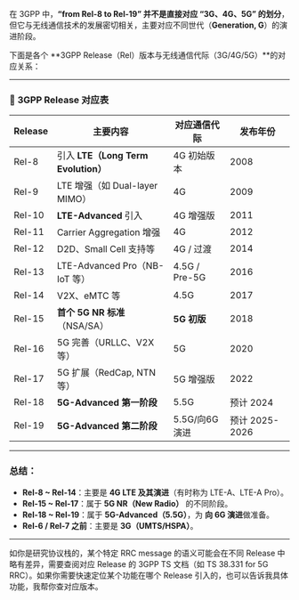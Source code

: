 在 3GPP 中，**“from Rel-8 to Rel-19” 并不是直接对应 “3G、4G、5G” 的划分**，但它与无线通信技术的发展密切相关，主要对应不同世代（**Generation, G**）的演进阶段。

下面是各个 \*\*3GPP Release（Rel）版本与无线通信代际（3G/4G/5G）\*\*的对应关系：

---

### 📶 **3GPP Release 对应表**

| Release | 主要内容                            | 对应通信代际        | 发布年份         |
| ------- | ------------------------------- | ------------- | ------------ |
| Rel-8   | 引入 **LTE（Long Term Evolution）** | 4G 初始版本       | 2008         |
| Rel-9   | LTE 增强（如 Dual-layer MIMO）       | 4G            | 2009         |
| Rel-10  | **LTE-Advanced** 引入             | 4G 增强版        | 2011         |
| Rel-11  | Carrier Aggregation 增强          | 4G            | 2012         |
| Rel-12  | D2D、Small Cell 支持等              | 4G / 过渡       | 2014         |
| Rel-13  | LTE-Advanced Pro（NB-IoT 等）      | 4.5G / Pre-5G | 2016         |
| Rel-14  | V2X、eMTC 等                      | 4.5G          | 2017         |
| Rel-15  | **首个 5G NR 标准**（NSA/SA）         | **5G 初版**     | 2018         |
| Rel-16  | 5G 完善（URLLC、V2X 等）              | 5G            | 2020         |
| Rel-17  | 5G 扩展（RedCap, NTN等）             | 5G 增强版        | 2022         |
| Rel-18  | **5G-Advanced 第一阶段**            | 5.5G          | 预计 2024      |
| Rel-19  | **5G-Advanced 第二阶段**            | 5.5G/向6G演进    | 预计 2025-2026 |

---

### 总结：

* **Rel-8 \~ Rel-14**：主要是 **4G LTE 及其演进**（有时称为 LTE-A、LTE-A Pro）。
* **Rel-15 \~ Rel-17**：属于 **5G NR（New Radio）** 的不同阶段。
* **Rel-18 \~ Rel-19**：属于 **5G-Advanced（5.5G）**，为 **向 6G 演进**做准备。
* **Rel-6 / Rel-7 之前**：主要是 **3G（UMTS/HSPA）**。

---

如你是研究协议栈的，某个特定 RRC message 的语义可能会在不同 Release 中略有差异，需要查阅对应 Release 的 3GPP TS 文档（如 TS 38.331 for 5G RRC）。如果你需要快速定位某个功能在哪个 Release 引入的，也可以告诉我具体功能，我帮你查对应版本。
